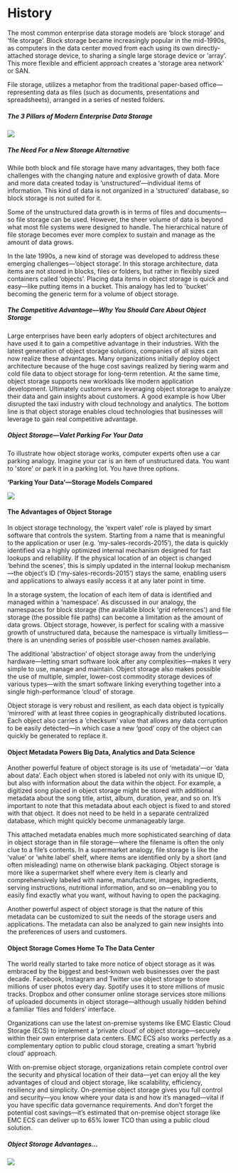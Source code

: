 
# History

The most common enterprise data storage models are ‘block storage’ and ‘file storage’. Block storage became increasingly popular in the mid-1990s, as computers in the data center moved from each using its own directly-attached storage device, to sharing a single large storage device or ‘array’. This more flexible and efficient approach creates a ‘storage area network’ or SAN.

File storage, utilizes a metaphor from the traditional paper-based office—representing data as files (such as documents, presentations and spreadsheets), arranged in a series of nested folders.

##### The 3 Pillars of Modern Enterprise Data Storage  

<img src="https://www.emc.com/content/dam/uwaem/production-design-assets/en/sdsaemmodule/images/ecs-object-storage-the-3-pillars-of-modern-enterprise-data-storage.gif">

##### The Need For a New Storage Alternative

While both block and file storage have many advantages, they both face challenges with the changing nature and explosive growth of data. More and more data created today is ‘unstructured’—individual items of information. This kind of data is not organized in a ‘structured’ database, so block storage is not suited for it.

Some of the unstructured data growth is in terms of files and documents—so file storage can be used. However, the sheer volume of data is beyond what most file systems were designed to handle. The hierarchical nature of file storage becomes ever more complex to sustain and manage as the amount of data grows.

In the late 1990s, a new kind of storage was developed to address these emerging challenges—‘object storage’. In this storage architecture, data items are not stored in blocks, files or folders, but rather in flexibly sized containers called ‘objects’. Placing data items in object storage is quick and easy—like putting items in a bucket. This analogy has led to 'bucket' becoming the generic term for a volume of object storage.

##### The Competitive Advantage—Why You Should Care About Object Storage

Large enterprises have been early adopters of object architectures and have used it to gain a competitive advantage in their industries. With the latest generation of object storage solutions, companies of all sizes can now realize these advantages. Many organizations initially deploy object architecture because of the huge cost savings realized by tiering warm and cold file data to object storage for long-term retention. At the same time, object storage supports new workloads like modern application development. Ultimately customers are leveraging object storage to analyze their data and gain insights about customers. A good example is how Uber disrupted the taxi industry with cloud technology and analytics. The bottom line is that object storage enables cloud technologies that businesses will leverage to gain real competitive advantage.

##### Object Storage—Valet Parking For Your Data

To illustrate how object storage works, computer experts often use a car parking analogy. Imagine your car is an item of unstructured data. You want to 'store' or park it in a parking lot. You have three options.

__‘Parking Your Data’—Storage Models Compared__

<img src="https://www.emc.com/content/dam/uwaem/production-design-assets/en/sdsaemmodule/images/ecs-object-storage-parking-your-data-storage-models-compared.gif">

#### The Advantages of Object Storage

In object storage technology, the ‘expert valet’ role is played by smart software that controls the system. Starting from a name that is meaningful to the application or user (e.g. ‘my-sales-records-2015’), the data is quickly identified via a highly optimized internal mechanism designed for fast lookups and reliability. If the physical location of an object is changed ‘behind the scenes’, this is simply updated in the internal lookup mechanism—the object’s ID (‘my-sales-records-2015’) stays the same, enabling users and applications to always easily access it at any later point in time.

In a storage system, the location of each item of data is identified and managed within a ‘namespace’. As discussed in our analogy, the namespaces for block storage (the available block 'grid references') and file storage (the possible file paths) can become a limitation as the amount of data grows. Object storage, however, is perfect for scaling with a massive growth of unstructured data, because the namespace is virtually limitless—there is an unending series of possible user-chosen names available.

The additional ‘abstraction’ of object storage away from the underlying hardware—letting smart software look after any complexities—makes it very simple to use, manage and maintain. Object storage also makes possible the use of multiple, simpler, lower-cost commodity storage devices of various types—with the smart software linking everything together into a single high-performance ‘cloud’ of storage.

Object storage is very robust and resilient, as each data object is typically ‘mirrored’ with at least three copies in geographically distributed locations. Each object also carries a ‘checksum’ value that allows any data corruption to be easily detected—in which case a new ‘good’ copy of the object can quickly be generated to replace it.

#### Object Metadata Powers Big Data, Analytics and Data Science

Another powerful feature of object storage is its use of ‘metadata’—or ‘data about data’. Each object when stored is labeled not only with its unique ID, but also with information about the data within the object. For example, a digitized song placed in object storage might be stored with additional metadata about the song title, artist, album, duration, year, and so on. It’s important to note that this metadata about each object is fixed to and stored with that object. It does not need to be held in a separate centralized database, which might quickly become unmanageably large.

This attached metadata enables much more sophisticated searching of data in object storage than in file storage—where the filename is often the only clue to a file’s contents. In a supermarket analogy, file storage is like the ‘value’ or ‘white label’ shelf, where items are identified only by a short (and often misleading) name on otherwise blank packaging. Object storage is more like a supermarket shelf where every item is clearly and comprehensively labeled with name, manufacturer, images, ingredients, serving instructions, nutritional information, and so on—enabling you to easily find exactly what you want, without having to open the packaging.

Another powerful aspect of object storage is that the nature of this metadata can be customized to suit the needs of the storage users and applications. The metadata can also be analyzed to gain new insights into the preferences of users and customers.

#### Object Storage Comes Home To The Data Center

The world really started to take more notice of object storage as it was embraced by the biggest and best-known web businesses over the past decade. Facebook, Instagram and Twitter use object storage to store millions of user photos every day. Spotify uses it to store millions of music tracks. Dropbox and other consumer online storage services store millions of uploaded documents in object storage—although usually hidden behind a familiar ‘files and folders’ interface.

Organizations can use the latest on-premise systems like EMC Elastic Cloud Storage (ECS) to implement a ‘private cloud’ of object storage—securely within their own enterprise data centers. EMC ECS also works perfectly as a complementary option to public cloud storage, creating a smart 'hybrid cloud' approach.

With on-premise object storage, organizations retain complete control over the security and physical location of their data—yet can enjoy all the key advantages of cloud and object storage, like scalability, efficiency, resiliency and simplicity. On-premise object storage gives you full control and security—you know where your data is and how it’s managed—vital if you have specific data governance requirements. And don’t forget the potential cost savings—it’s estimated that on-premise object storage like EMC ECS can deliver up to 65% lower TCO than using a public cloud solution.

##### Object Storage Advantages...

<img src="https://www.emc.com/content/dam/uwaem/production-design-assets/en/sdsaemmodule/images/ecs-object-storage-object-storage-advantages.gif">




